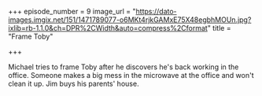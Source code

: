 +++
episode_number = 9
image_url = "https://dato-images.imgix.net/151/1471789077-o6MKt4rjkGAMxE75X48egbhMOUn.jpg?ixlib=rb-1.1.0&ch=DPR%2CWidth&auto=compress%2Cformat"
title = "Frame Toby"

+++

Michael tries to frame Toby after he discovers he's back working in the office. Someone makes a big mess in the microwave at the office and won't clean it up. Jim buys his parents' house.